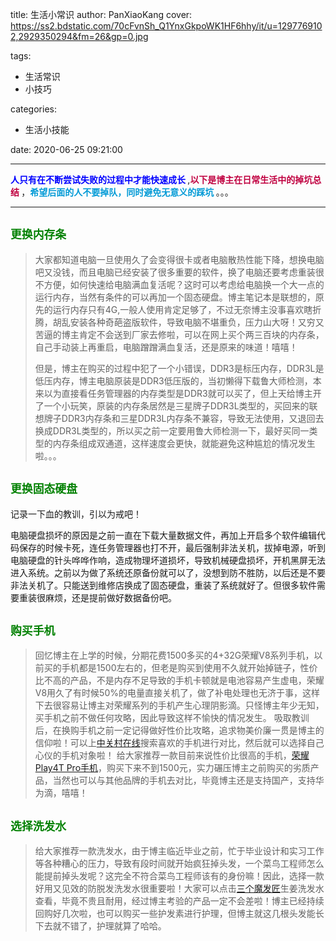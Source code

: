 title: 生活小常识
author: PanXiaoKang
cover: https://ss2.bdstatic.com/70cFvnSh_Q1YnxGkpoWK1HF6hhy/it/u=1297769102,2929350294&fm=26&gp=0.jpg

tags:

- 生活常识
- 小技巧

categories:

- 生活小技能

date: 2020-06-25 09:21:00

---

<b style="color:blue">人只有在不断尝试失败的过程中才能快速成长 </b>,<b style="color:#c00040">以下是博主在日常生活中的掉坑总结 </b>，<b style="color:#009ad6">希望后面的人不要掉队，同时避免无意义的踩坑 </b> 。。。

---

## <code style="color:green">更换内存条</code>

> 大家都知道电脑一旦使用久了会变得很卡或者电脑散热性能下降，想换电脑吧又没钱，而且电脑已经安装了很多重要的软件，换了电脑还要考虑重装很不方便，如何快速给电脑满血复活呢？这时可以考虑给电脑换一个大一点的运行内存，当然有条件的可以再加一个固态硬盘。博主笔记本是联想的，原先的运行内存只有4G,一般人使用肯定足够了，不过无奈博主没事喜欢瞎折腾，胡乱安装各种奇葩盗版软件，导致电脑不堪重负，压力山大呀！又穷又苦逼的博主肯定不会送到厂家去修啦，可以在网上买个两三百块的内存条，自己手动装上再重启，电脑蹭蹭满血复活，还是原来的味道！嘻嘻！
>
> 但是，博主在购买的过程中犯了一个小错误，DDR3是标压内存，DDR3L是低压内存，博主电脑原装是DDR3低压版的，当初懒得下载鲁大师检测，本来以为直接看任务管理器的内存类型是DDR3就可以买了，但上天给博主开了一个小玩笑，原装的内存条居然是三星牌子DDR3L类型的，买回来的联想牌子DDR3内存条和三星DDR3L内存条不兼容，导致无法使用，又退回去换成DDR3L类型的，所以买之前一定要用鲁大师检测一下，最好买同一类型的内存条组成双通道，这样速度会更快，就能避免这种尴尬的情况发生啦。。。

## <code style="color:green">更换固态硬盘</code>

记录一下血的教训，引以为戒吧！

电脑硬盘损坏的原因是之前一直在下载大量数据文件，再加上开启多个软件编辑代码保存的时候卡死，连任务管理器也打不开，最后强制非法关机，拔掉电源，听到电脑硬盘的针头哗哗作响，造成物理坏道损坏，导致机械硬盘损坏，开机黑屏无法进入系统。之前以为做了系统还原备份就可以了，没想到防不胜防，以后还是不要非法关机了。只能送到维修店换成了固态硬盘，重装了系统就好了。但很多软件需要重装很麻烦，还是提前做好数据备份吧。

## <code style="color:green">购买手机 </code>

> 回忆博主在上学的时候，分期花费1500多买的4+32G荣耀V8系列手机，以前买的手机都是1500左右的，但老是购买到使用不久就开始掉链子，性价比不高的产品，不是内存不足导致的手机卡顿就是电池容易产生虚电，荣耀V8用久了有时候50%的电量直接关机了，做了补电处理也无济于事，这样下去很容易让博主对荣耀系列的手机产生心理阴影滴。只怪博主年少无知，买手机之前不做任何攻略，因此导致这样不愉快的情况发生。
> 吸取教训后，在换购手机之前一定记得做好性价比攻略，追求物美价廉一贯是博主的信仰啦！可以上[中关村在线](http://mobile.zol.com.cn/)搜索喜欢的手机进行对比，然后就可以选择自己心仪的手机对象啦！
> 给大家推荐一款目前来说性价比很高的手机，[荣耀Play4T Pro手机](http://detail.zol.com.cn/cell_phone/index1318065.shtml?t=1346&v=26129)，购买下来不到1500元，实力碾压博主之前购买的劣质产品，当然也可以与其他品牌的手机去对比，毕竟博主还是支持国产，支持华为滴，嘻嘻！

## <code style="color:green">选择洗发水</code>

> 给大家推荐一款洗发水，由于博主临近毕业之前，忙于毕业设计和实习工作等各种糟心的压力，导致有段时间就开始疯狂掉头发，一个菜鸟工程师怎么能提前掉头发呢？这完全不符合菜鸟工程师该有的身份嘛！因此，选择一款好用又见效的防脱发洗发水很重要啦！大家可以点击[三个魔发匠](https://detail.tmall.com/item.htm?spm=a230r.1.14.6.46903d4eNS3D3q&id=619366836671&cm_id=140105335569ed55e27b&abbucket=9)生姜洗发水查看，毕竟不贵且耐用，经过博主考验的产品一定不会差啦！博主已经持续回购好几次啦，也可以购买一些护发素进行护理，但博主就这几根头发能长下去就不错了，护理就算了哈哈。
